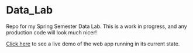 # Data_Lab
Repo for my Spring Semester Data Lab. This is a work in progress, and any production code will look much nicer!

[Click here](https://cwb35.pythonanywhere.com) to see a live demo of the web app running in its current state.